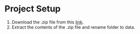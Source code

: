 # Project Setup

1. Download the .zip file from this [link](https://drive.google.com/file/d/107WikNVtve-QY7I7-pMsdFFHpAnNFxmO/view?usp=sharing).
2. Extract the contents of the .zip file and rename folder to data.